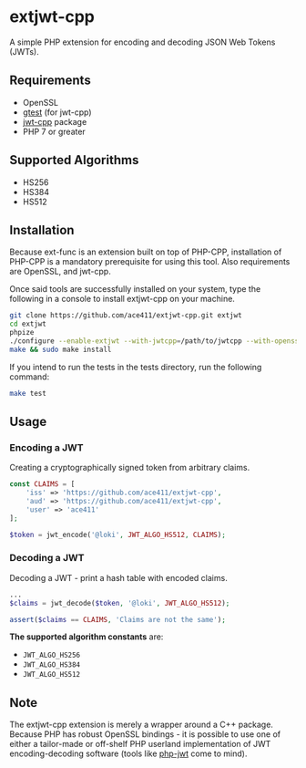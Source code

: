 # extjwt-cpp

A simple PHP extension for encoding and decoding JSON Web Tokens (JWTs). 

## Requirements

- OpenSSL
- [gtest](https://github.com/google/googletest) (for jwt-cpp)
- [jwt-cpp](https://github.com/Thalhammer/jwt-cpp) package
- PHP 7 or greater

## Supported Algorithms

- HS256
- HS384
- HS512

## Installation

Because ext-func is an extension built on top of PHP-CPP, installation of PHP-CPP is a mandatory prerequisite for using this tool. Also requirements are OpenSSL, and jwt-cpp. 

Once said tools are successfully installed on your system, type the following in a console to install extjwt-cpp on your machine.

```sh
git clone https://github.com/ace411/extjwt-cpp.git extjwt
cd extjwt
phpize
./configure --enable-extjwt --with-jwtcpp=/path/to/jwtcpp --with-openssl=/path/to/openssl
make && sudo make install
```

If you intend to run the tests in the tests directory, run the following command:

```sh
make test
```


## Usage

### Encoding a JWT

Creating a cryptographically signed token from arbitrary claims.

```php
const CLAIMS = [
    'iss' => 'https://github.com/ace411/extjwt-cpp',
    'aud' => 'https://github.com/ace411/extjwt-cpp',
    'user' => 'ace411'
];

$token = jwt_encode('@loki', JWT_ALGO_HS512, CLAIMS);
```

### Decoding a JWT

Decoding a JWT - print a hash table with encoded claims.

```php
...
$claims = jwt_decode($token, '@loki', JWT_ALGO_HS512);

assert($claims == CLAIMS, 'Claims are not the same');
```

**The supported algorithm constants** are:

- ```JWT_ALGO_HS256```
- ```JWT_ALGO_HS384```
- ```JWT_ALGO_HS512```

## Note

The extjwt-cpp extension is merely a wrapper around a C++ package. Because PHP has robust OpenSSL bindings - it is possible to use one of either a tailor-made or off-shelf PHP userland implementation of JWT encoding-decoding software (tools like [php-jwt](https://github.com/firebase/php-jwt) come to mind). 